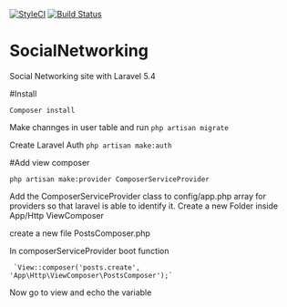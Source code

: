 
[![StyleCI](https://styleci.io/repos/85481364/shield?branch=master)](https://styleci.io/repos/85481364)
[![Build Status](https://travis-ci.org/laravel/socialite.svg?branch=master)](https://travis-ci.org/laravel/socialite)



# SocialNetworking
Social Networking site with Laravel 5.4

#Install

`Composer install`

Make channges in user table and run
 `php artisan migrate`


Create Laravel Auth
 `php artisan make:auth`



#Add view composer

`php artisan make:provider ComposerServiceProvider`


Add the ComposerServiceProvider class to config/app.php array for providers so that laravel is able to identify it.
Create a new Folder inside App/Http ViewComposer

create a new file PostsComposer.php

In composerServiceProvider boot function

	 `View::composer('posts.create', 'App\Http\ViewComposer\PostsComposer');`

Now go to view and echo the variable

